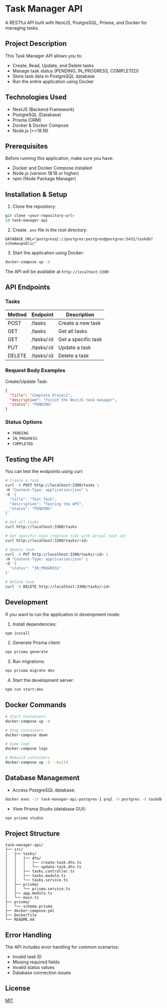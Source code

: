 # Task Manager API

A RESTful API built with NestJS, PostgreSQL, Prisma, and Docker for managing tasks.

## Project Description

This Task Manager API allows you to:
- Create, Read, Update, and Delete tasks
- Manage task status (PENDING, IN_PROGRESS, COMPLETED)
- Store task data in PostgreSQL database
- Run the entire application using Docker

## Technologies Used

- NestJS (Backend Framework)
- PostgreSQL (Database)
- Prisma (ORM)
- Docker & Docker Compose
- Node.js (>=18.18)

## Prerequisites

Before running this application, make sure you have:
- Docker and Docker Compose installed
- Node.js (version 18.18 or higher)
- npm (Node Package Manager)

## Installation & Setup

1. Clone the repository:
```bash
git clone <your-repository-url>
cd task-manager-api
```

2. Create `.env` file in the root directory:
```env
DATABASE_URL="postgresql://postgres:postgres@postgres:5432/taskdb?schema=public"
```

3. Start the application using Docker:
```bash
docker-compose up -d
```

The API will be available at `http://localhost:3300`

## API Endpoints

### Tasks
| Method | Endpoint | Description |
|--------|----------|-------------|
| POST | /tasks | Create a new task |
| GET | /tasks | Get all tasks |
| GET | /tasks/:id | Get a specific task |
| PUT | /tasks/:id | Update a task |
| DELETE | /tasks/:id | Delete a task |

### Request Body Examples

Create/Update Task:
```json
{
  "title": "Complete Project",
  "description": "Finish the NestJS task manager",
  "status": "PENDING"
}
```

### Status Options
- `PENDING`
- `IN_PROGRESS`
- `COMPLETED`

## Testing the API

You can test the endpoints using curl:

```bash
# Create a task
curl -X POST http://localhost:3300/tasks \
-H "Content-Type: application/json" \
-d '{
  "title": "Test Task",
  "description": "Testing the API",
  "status": "PENDING"
}'

# Get all tasks
curl http://localhost:3300/tasks

# Get specific task (replace <id> with actual task id)
curl http://localhost:3300/tasks/<id>

# Update task
curl -X PUT http://localhost:3300/tasks/<id> \
-H "Content-Type: application/json" \
-d '{
  "status": "IN_PROGRESS"
}'

# Delete task
curl -X DELETE http://localhost:3300/tasks/<id>
```

## Development

If you want to run the application in development mode:

1. Install dependencies:
```bash
npm install
```

2. Generate Prisma client:
```bash
npx prisma generate
```

3. Run migrations:
```bash
npx prisma migrate dev
```

4. Start the development server:
```bash
npm run start:dev
```

## Docker Commands

```bash
# Start containers
docker-compose up -d

# Stop containers
docker-compose down

# View logs
docker-compose logs

# Rebuild containers
docker-compose up -d --build
```

## Database Management

- Access PostgreSQL database:
```bash
docker exec -it task-manager-api-postgres-1 psql -U postgres -d taskdb
```

- View Prisma Studio (database GUI):
```bash
npx prisma studio
```

## Project Structure
```
task-manager-api/
├── src/
│   ├── tasks/
│   │   ├── dto/
│   │   │   ├── create-task.dto.ts
│   │   │   └── update-task.dto.ts
│   │   ├── tasks.controller.ts
│   │   ├── tasks.module.ts
│   │   └── tasks.service.ts
│   ├── prisma/
│   │   └── prisma.service.ts
│   ├── app.module.ts
│   └── main.ts
├── prisma/
│   └── schema.prisma
├── docker-compose.yml
├── Dockerfile
└── README.md
```

## Error Handling

The API includes error handling for common scenarios:
- Invalid task ID
- Missing required fields
- Invalid status values
- Database connection issues

## License

[MIT](LICENSE)
